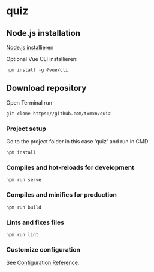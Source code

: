 # quiz

## Node.js installation
[Node.js installieren](https://nodejs.org/dist/v14.17.3/node-v14.17.3-x64.msi)

Optional Vue CLI installieren:
```
npm install -g @vue/cli
```

## Download repository
Open Terminal run
```
git clone https://github.com/txmxn/quiz
```

### Project setup
Go to the project folder in this case 'quiz' and run in CMD
```
npm install
```

### Compiles and hot-reloads for development
```
npm run serve
```

### Compiles and minifies for production
```
npm run build
```

### Lints and fixes files
```
npm run lint
```

### Customize configuration
See [Configuration Reference](https://cli.vuejs.org/config/).
